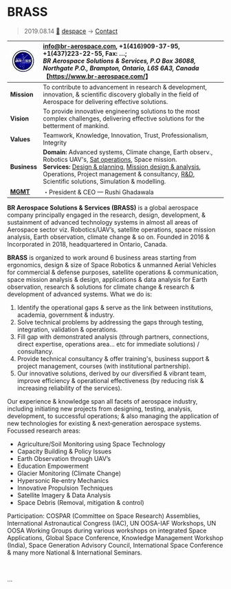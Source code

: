 # BRASS
> 2019.08.14 [🚀](../../index/index.md) [despace](../index.md) → [Contact](../contact.md)

|[![](../f/contact/b/brass_logo1_thumb.webp)](../f/contact/b/brass_logo1.webp)|<info@br-aerospace.com>, +1(416)909-37-95, +1(437)223-22-55, Fax: …;<br> *BR Aerospace Solutions & Services, P.O Box 36088,  Northgate P.O., Brampton, Ontario, L6S 6A3, Canada*<br> 【<https://www.br-aerospace.com/>】|
|:--|:--|
|**Mission**|To contribute to advancement in research & development, innovation, & scientific discovery globally in the field of Aerospace for delivering effective solutions.|
|**Vision**|To provide innovative engineering solutions to the most complex challenges, delivering effective solutions for the betterment of mankind.|
|**Values**|Teamwork, Knowledge, Innovation, Trust, Professionalism, Integrity|
|**Business**|**Domain:** Advanced systems, Climate change, Earth observ., Robotics UAV's, [Sat operations](../scs.md), Space mission.<br> **Services:** [Design & planning](../sc.md), [Mission design & analysis](../scs.md), Operations, Project management & consultancy, [R&D](../rnd.md), Scientific solutions, Simulation & modelling.|
|**[MGMT](../mgmt.md)**|・President & CEO — Rushi Ghadawala|

**BR Aerospace Solutions & Services (BRASS)** is a global aerospace company principally engaged in the research, design, development, & sustainment of advanced technology systems in almost all areas of Aerospace sector viz. Robotics/UAV’s, satellite operations, space mission analysis, Earth observation, climate change & so on. Founded in 2016 & Incorporated in 2018, headquartered in Ontario, Canada.

**BRASS** is organized to work around 6 business areas starting from ergonomics, design & size of Space Robotics & unmanned Aerial Vehicles for commercial & defense purposes, satellite operations & communication, space mission analysis & design, applications & data analysis for Earth observation, research & solutions for climate change & research & development of advanced systems. What we do is:

   1. Identify the operational gaps & serve as the link between institutions, academia, government & industry.
   1. Solve technical problems by addressing the gaps through testing, integration, validation & operations.
   1. Fill gap with demonstrated analysis (through partners, connections, direct expertise, operations area… etc for immediate solutions) / consultancy.
   1. Provide technical consultancy & offer training's, business support & project management, courses (with institutional partnership).
   1. Our innovative solutions, derived by our diversified & vibrant team, improve efficiency & operational effectiveness (by reducing risk & increasing reliability of the services).

Our experience & knowledge span all facets of aerospace industry, including initiating new projects from designing, testing, analysis, development, to successful operations; & also managing the application of new technologies for existing & next‑generation aerospace systems. Focussed research areas:

   - Agriculture/Soil Monitoring using Space Technology
   - Capacity Building & Policy Issues
   - Earth Observation through UAV’s
   - Education Empowerment
   - Glacier Monitoring (Climate Change)
   - Hypersonic Re‑entry Mechanics
   - Innovative Propulsion Techniques
   - Satellite Imagery & Data Analysis
   - Space Debris (Removal, mitigation & control)

Participation: COSPAR (Committee on Space Research) Assemblies, International Astronautical Congress (IAC), UN OOSA-IAF Workshops, UN OOSA Working Groups during various workshops on integrated Space Applications, Global Space Conference, Knowledge Management Workshop (India), Space Generation Advisory Council, International Space Conference & many more National & International Seminars.

<p style="page-break-after:always"> </p>

…
